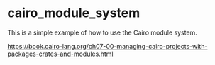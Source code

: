 # cairo_module_system

This is a simple example of how to use the Cairo module system.

https://book.cairo-lang.org/ch07-00-managing-cairo-projects-with-packages-crates-and-modules.html